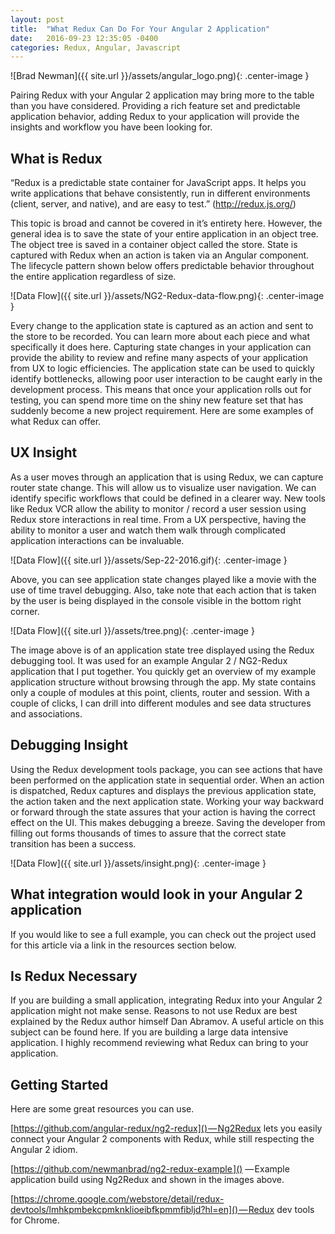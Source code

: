 ```yaml
---
layout: post
title:  "What Redux Can Do For Your Angular 2 Application"
date:   2016-09-23 12:35:05 -0400
categories: Redux, Angular, Javascript
---
```


![Brad Newman]({{ site.url }}/assets/angular_logo.png){: .center-image }

Pairing Redux with your Angular 2 application may bring more to the table than you have considered. Providing a rich feature set and predictable application behavior, adding Redux to your application will provide the insights and workflow you have been looking for.

## What is Redux

“Redux is a predictable state container for JavaScript apps. It helps you write applications that behave consistently, run in different environments (client, server, and native), and are easy to test.” (http://redux.js.org/)

This topic is broad and cannot be covered in it’s entirety here. However, the general idea is to save the state of your entire application in an object tree. The object tree is saved in a container object called the store. State is captured with Redux when an action is taken via an Angular component. The lifecycle pattern shown below offers predictable behavior throughout the entire application regardless of size.

![Data Flow]({{ site.url }}/assets/NG2-Redux-data-flow.png){: .center-image }

Every change to the application state is captured as an action and sent to the store to be recorded. You can learn more about each piece and what specifically it does here.
Capturing state changes in your application can provide the ability to review and refine many aspects of your application from UX to logic efficiencies. The application state can be used to quickly identify bottlenecks, allowing poor user interaction to be caught early in the development process. This means that once your application rolls out for testing, you can spend more time on the shiny new feature set that has suddenly become a new project requirement. Here are some examples of what Redux can offer.

## UX Insight

As a user moves through an application that is using Redux, we can capture router state change. This will allow us to visualize user navigation. We can identify specific workflows that could be defined in a clearer way. New tools like Redux VCR allow the ability to monitor / record a user session using Redux store interactions in real time. From a UX perspective, having the ability to monitor a user and watch them walk through complicated application interactions can be invaluable.

![Data Flow]({{ site.url }}/assets/Sep-22-2016.gif){: .center-image }

Above, you can see application state changes played like a movie with the use of time travel debugging. Also, take note that each action that is taken by the user is being displayed in the console visible in the bottom right corner.

![Data Flow]({{ site.url }}/assets/tree.png){: .center-image }

The image above is of an application state tree displayed using the Redux debugging tool. It was used for an example Angular 2 / NG2-Redux application that I put together. You quickly get an overview of my example application structure without browsing through the app. My state contains only a couple of modules at this point, clients, router and session. With a couple of clicks, I can drill into different modules and see data structures and associations.

## Debugging Insight

Using the Redux development tools package, you can see actions that have been performed on the application state in sequential order. When an action is dispatched, Redux captures and displays the previous application state, the action taken and the next application state. Working your way backward or forward through the state assures that your action is having the correct effect on the UI. This makes debugging a breeze. Saving the developer from filling out forms thousands of times to assure that the correct state transition has been a success.

![Data Flow]({{ site.url }}/assets/insight.png){: .center-image }

## What integration would look in your Angular 2 application

<script src="https://gist.github.com/newmanbrad/2e9129e593afd66251ba51eb4fcb5244.js"></script>

If you would like to see a full example, you can check out the project used for this article via a link in the resources section below.

## Is Redux Necessary

If you are building a small application, integrating Redux into your Angular 2 application might not make sense. Reasons to not use Redux are best explained by the Redux author himself Dan Abramov. A useful article on this subject can be found here.
If you are building a large data intensive application. I highly recommend reviewing what Redux can bring to your application.

## Getting Started

Here are some great resources you can use.

[https://github.com/angular-redux/ng2-redux]() — Ng2Redux lets you easily connect your Angular 2 components with Redux, while still respecting the Angular 2 idiom.

[https://github.com/newmanbrad/ng2-redux-example ]() — Example application build using Ng2Redux and shown in the images above.

[https://chrome.google.com/webstore/detail/redux-devtools/lmhkpmbekcpmknklioeibfkpmmfibljd?hl=en]() — Redux dev tools for Chrome.